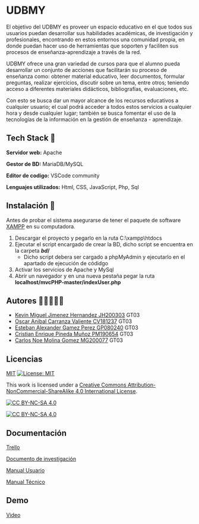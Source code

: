 
# UDBMY

El objetivo del UDBMY es proveer un espacio educativo en el que todos sus usuarios 
puedan desarrollar sus habilidades académicas, de investigación y profesionales, encontrando en estos entornos una comunidad propia, en donde puedan hacer uso de herramientas que soporten y faciliten sus procesos de enseñanza-aprendizaje a través de la red.

UDBMY ofrece una gran variedad de cursos para que el alumno pueda desarrollar un conjunto de acciones que facilitarán su proceso de enseñanza como: obtener material educativo, leer documentos, formular preguntas, realizar ejercicios, discutir sobre un tema, entre otros; teniendo acceso a  diferentes materiales didácticos, bibliografías, evaluaciones, etc.

Con esto se busca dar un mayor alcance de los recursos educativos a cualquier usuario; el cual podrá acceder a todos estos servicios a cualquier hora y desde cualquier lugar; también se busca fomentar el uso de la tecnologías de la información en la gestión de enseñanza - aprendizaje.




## Tech Stack 🔧

**Servidor web:** Apache

**Gestor de BD:** MariaDB/MySQL

**Editor de codigo:** VSCode community

**Lenguajes utilizados:** Html, CSS, JavaScript, Php, Sql


## Instalación 💾

Antes de probar el sistema asegurarse de tener  el paquete de software [XAMPP](https://www.apachefriends.org/es/index.html) en su computadora.

1. Descargar el proyecto y pegarlo en la ruta C:\xampp\htdocs
2. Ejecutar el script encargado de crear la BD, dicho script se encuentra en la carpeta **_bd_/**
    - Dicho script debera ser cargado a phpMyAdmin y ejecutarlo en el apartado de ejecución de códidgo
3. Activar los servicios de Apache y MySql
4. Abrir un navegador y en una nueva pestaña pegar la ruta __localhost/mvcPHP-master/indexUser.php__



    
## Autores 👨👨👨👨👨

- [Kevin Miguel Jimenez Hernandez JH200303](https://github.com/Kevin-0502) GT03
- [Oscar Anibal Carranza Valiente CV181237](https://github.com/Nacha503/) GT03
- [Esteban Alexander Gamez Perez GP080240](https://github.com/EAGPsting/) GT03
- [Cristian Enrique Pineda Muñoz PM190654](https://github.com/Nacha503/) GT03
- [Carlos Noe Molina Gomez MG200077](https://github.com/24carlos) GT03




## Licencias

[MIT](https://choosealicense.com/licenses/mit/)
[![License: MIT](https://img.shields.io/badge/License-MIT-yellow.svg)](https://opensource.org/licenses/MIT)





This work is licensed under a
[Creative Commons Attribution-NonCommercial-ShareAlike 4.0 International License][cc-by-nc-sa].

[![CC BY-NC-SA 4.0][cc-by-nc-sa-image]][cc-by-nc-sa]

[cc-by-nc-sa]: http://creativecommons.org/licenses/by-nc-sa/4.0/
[cc-by-nc-sa-image]: https://licensebuttons.net/l/by-nc-sa/4.0/88x31.png
[cc-by-nc-sa-shield]: https://img.shields.io/badge/License-CC%20BY--NC--SA%204.0-lightgrey.svg

[![CC BY-NC-SA 4.0][cc-by-nc-sa-shield]][cc-by-nc-sa]
## Documentación

[Trello](https://trello.com/b/qHLhlhnJ/udbmy)

[Documento de investigación](https://drive.google.com/drive/folders/1u-abFit9Rb9RN_yWQUx2isjvpwW-Rk0Y?usp=sharing)

[Manual Usuario](https://drive.google.com/drive/folders/1u-abFit9Rb9RN_yWQUx2isjvpwW-Rk0Y?usp=sharing)

[Manual Técnico](https://drive.google.com/drive/folders/1u-abFit9Rb9RN_yWQUx2isjvpwW-Rk0Y?usp=sharing)


## Demo

[Video](https://youtu.be/iFAXci6CuWk)

